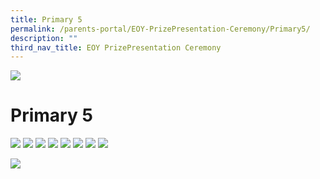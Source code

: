 ```yaml
---
title: Primary 5
permalink: /parents-portal/EOY-PrizePresentation-Ceremony/Primary5/
description: ""
third_nav_title: EOY PrizePresentation Ceremony
---
```

![](/images/banner.gif)

  
  
Primary 5
=========

![](/images/P51.png)
![](/images/P52.png)
![](/images/P53.png)
![](/images/P54.png)
![](/images/P55.png)
![](/images/P56.png)
![](/images/P57.png)
![](/images/P58.png)

![](/images/P59.png)